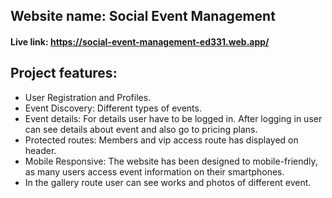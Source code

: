 ## Website name: Social Event Management
#### Live link: https://social-event-management-ed331.web.app/

##  Project features:
+ User Registration and Profiles.
+ Event Discovery: Different types of events.
+ Event details: For details user have to be logged in. After logging in user can see details about event and also go to pricing plans.
+ Protected routes: Members and vip access route has displayed on header.
+ Mobile Responsive: The website has been designed to mobile-friendly, as many users access event information on their smartphones.
+ In the gallery route user can see works and photos of different event.
  



